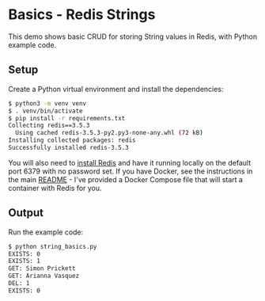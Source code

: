 # Basics - Redis Strings

This demo shows basic CRUD for storing String values in Redis, with Python example code.

## Setup

Create a Python virtual environment and install the dependencies:

```bash
$ python3 -m venv venv
$ . venv/bin/activate
$ pip install -r requirements.txt
Collecting redis==3.5.3
  Using cached redis-3.5.3-py2.py3-none-any.whl (72 kB)
Installing collected packages: redis
Successfully installed redis-3.5.3
```

You will also need to [install Redis](https://redis.io/download) and have it running locally on the default port 6379 with no password set.  If you have Docker, see the instructions in the main [README](../) - I've provided a Docker Compose file that will start a container with Redis for you.

## Output

Run the example code:

```bash
$ python string_basics.py
EXISTS: 0
EXISTS: 1
GET: Simon Prickett
GET: Arianna Vasquez
DEL: 1
EXISTS: 0
```
